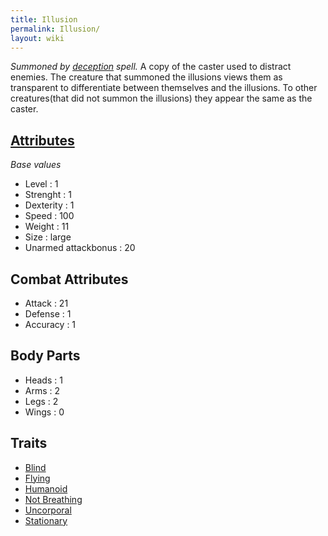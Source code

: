 ```yaml
---
title: Illusion
permalink: Illusion/
layout: wiki
---
```


*Summoned by [deception](Deception "wikilink") spell.* A copy of
the caster used to distract enemies. The creature that summoned the
illusions views them as transparent to differentiate between themselves
and the illusions. To other creatures(that did not summon the illusions)
they appear the same as the caster.

[Attributes](Attributes "wikilink")
-------------------------------------

*Base values*

-   Level : 1
-   Strenght : 1
-   Dexterity : 1
-   Speed : 100
-   Weight : 11
-   Size : large
-   Unarmed attackbonus : 20

Combat Attributes
-----------------

-   Attack : 21
-   Defense : 1
-   Accuracy : 1

Body Parts
----------

-   Heads : 1
-   Arms : 2
-   Legs : 2
-   Wings : 0

Traits
------

-   [Blind](Blind "wikilink")
-   [Flying](Flying "wikilink")
-   [Humanoid](Humanoid "wikilink")
-   [Not Breathing](Not_Breathing "wikilink")
-   [Uncorporal](Uncorporal "wikilink")
-   [Stationary](Stationary "wikilink")

